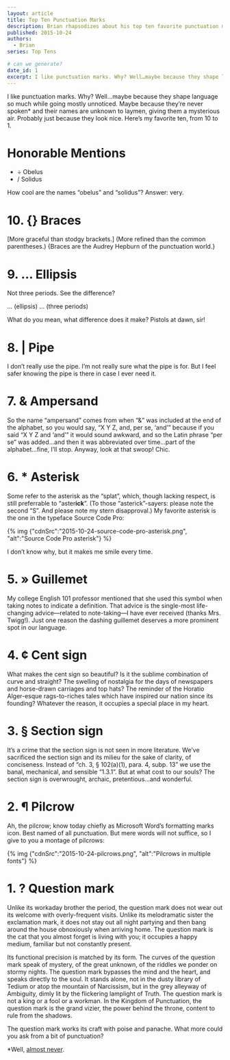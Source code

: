 ```yaml
---
layout: article
title: Top Ten Punctuation Marks
description: Brian rhapsodizes about his top ten favorite punctuation marks.
published: 2015-10-24
authors:
  - Brian
series: Top Tens

# can we generate?
date_id: 1
excerpt: I like punc­tu­a­tion marks. Why? Well…maybe be­cause they shape lan­guage so much while go­ing mostly un­no­ticed. Maybe be­cause they’re never spo­ken* and their names are un­known to lay­men, giv­ing them a mys­te­ri­ous air.
---
```

I like punctuation marks. Why? Well…maybe because they shape language so much while going mostly unnoticed. Maybe because they’re never spoken* and their names are unknown to laymen, giving them a mysterious air. Probably just because they look nice. Here’s my favorite ten, from 10 to 1. 

# Honorable Mentions
- ÷ Obelus
- / Solidus    

How cool are the names “obelus” and “solidus”? Answer: very.

# 10. {} Braces
[More graceful than stodgy brackets.] (More refined than the common parentheses.) {Braces are the Audrey Hepburn of the punctuation world.}

# 9. … Ellipsis
Not three periods. See the difference? 

<span class="giga">…</span> (ellipsis)
<span class="giga">...</span> (three periods)

What do you mean, what difference does it make? Pistols at dawn, sir!

# 8. | Pipe
I don’t really use the pipe. I’m not really sure what the pipe is for. But I feel safer knowing the pipe is there in case I ever need it.

# 7. & Ampersand
So the name “ampersand” comes from when “&” was included at the end of the alphabet, so you would say, “X Y Z, and, per se, ‘and’” because if you said “X Y Z and ‘and’” it would sound awkward, and so the Latin phrase “per se” was added…and then it was abbreviated over time…part of the alphabet…fine, I’ll stop. Anyway, look at that swoop! Chic.

# 6. * Asterisk
Some refer to the asterisk as the “splat”, which, though lacking respect, is still preferrable to “aster**ick**”. (To those “asterick”-sayers: please note the second “S”. And please note my stern disapproval.) My favorite asterisk is the one in the typeface Source Code Pro: 

{% img {"cdnSrc":"2015-10-24-source-code-pro-asterisk.png", "alt":"Source Code Pro asterisk"} %}

I don’t know why, but it makes me smile every time.

# 5. » Guillemet
My college English 101 professor mentioned that she used this symbol when taking notes to indicate a definition. That advice is the single-most life-changing advice—related to note-taking—I have ever received (thanks Mrs. Twigg!). Just one reason the dashing guillemet deserves a more prominent spot in our language.

# 4. ¢ Cent sign
What makes the cent sign so beautiful? Is it the sublime combination of curve and straight? The swelling of nostalgia for the days of newspapers and horse-drawn carriages and top hats? The reminder of the Horatio Alger-esque rags-to-riches tales which have inspired our nation since its founding? Whatever the reason, it occupies a special place in my heart.

# 3. § Section sign
It’s a crime that the section sign is not seen in more literature. We’ve sacrificed the section sign and its milieu for the sake of clarity, of conciseness. Instead of “ch. 3, § 102(a)(1), para. 4, subp. 13” we use the banal, mechanical, and sensible “1.3.1”. But at what cost to our souls? The section sign is overwrought, archaic, pretentious…and wonderful.

# 2. ¶ Pilcrow
Ah, the pilcrow; know today chiefly as Microsoft Word’s formatting marks icon. Best named of all punctuation. But mere words will not suffice, so I give to you a montage of pilcrows:

{% img {"cdnSrc":"2015-10-24-pilcrows.png", "alt":"Pilcrows in multiple fonts"} %}

# 1. ? Question mark
Unlike its workaday brother the period, the question mark does not wear out its welcome with overly-frequent visits. Unlike its melodramatic sister the exclamation mark, it does not stay out all night partying and then bang around the house obnoxiously when arriving home. The question mark is the cat that you almost forget is living with you; it occupies a happy medium, familiar but not constantly present.

Its functional precision is matched by its form. The curves of the question mark speak of mystery, of the great unknown, of the riddles we ponder on stormy nights. The question mark bypasses the mind and the heart, and speaks directly to the soul. It stands alone, not in the dusty library of Tedium or atop the mountain of Narcissism, but in the grey alleyway of Ambiguity, dimly lit by the flickering lamplight of Truth. The question mark is not a king or a fool or a workman. In the Kingdom of Punctuation, the question mark is the grand vizier, the power behind the throne, content to rule from the shadows.

The question mark works its craft with poise and panache. What more could you ask from a bit of punctuation?

*Well, [almost never](http://www.youtube.com/results?search_query=victor+borge+phonetic+punctuation).
